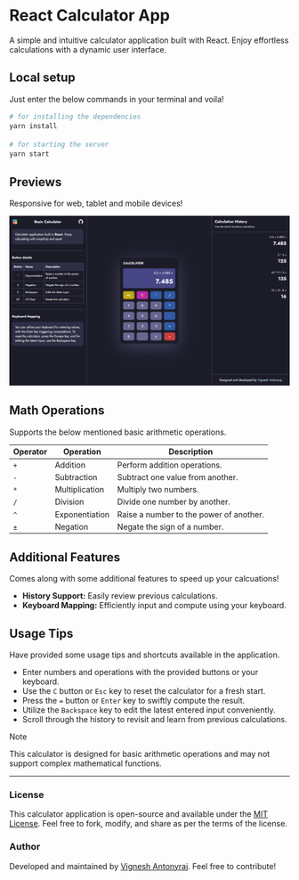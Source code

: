 # React Calculator App

A simple and intuitive calculator application built with React. Enjoy effortless calculations with a dynamic user interface.

## Local setup

Just enter the below commands in your terminal and voila!

```sh
# for installing the dependencies
yarn install

# for starting the server
yarn start
```

## Previews

Responsive for web, tablet and mobile devices!

![Calculator application preview](https://github.com/vignesh-antony/calculator-app/blob/master/public/calculator-app-ss.png)

## Math Operations

Supports the below mentioned basic arithmetic operations.

| Operator | Operation      | Description                             |
| -------- | -------------- | --------------------------------------- |
| `+`      | Addition       | Perform addition operations.            |
| `-`      | Subtraction    | Subtract one value from another.        |
| `*`      | Multiplication | Multiply two numbers.                   |
| `/`      | Division       | Divide one number by another.           |
| `^`      | Exponentiation | Raise a number to the power of another. |
| `±`      | Negation       | Negate the sign of a number.            |

## Additional Features

Comes along with some additional features to speed up your calcuations!

-   **History Support:** Easily review previous calculations.
-   **Keyboard Mapping:** Efficiently input and compute using your keyboard.

## Usage Tips

Have provided some usage tips and shortcuts available in the application.

-   Enter numbers and operations with the provided buttons or your keyboard.
-   Use the `C` button or `Esc` key to reset the calculator for a fresh start.
-   Press the `=` button or `Enter` key to swiftly compute the result.
-   Utilize the `Backspace` key to edit the latest entered input conveniently.
-   Scroll through the history to revisit and learn from previous calculations.

> [!NOTE]
> This calculator is designed for basic arithmetic operations and may not support complex mathematical functions.

---

### License

This calculator application is open-source and available under the [MIT License](LICENSE).
Feel free to fork, modify, and share as per the terms of the license.

### Author

Developed and maintained by [Vignesh Antonyraj](https://github.com/vignesh-antony). Feel free to contribute!

